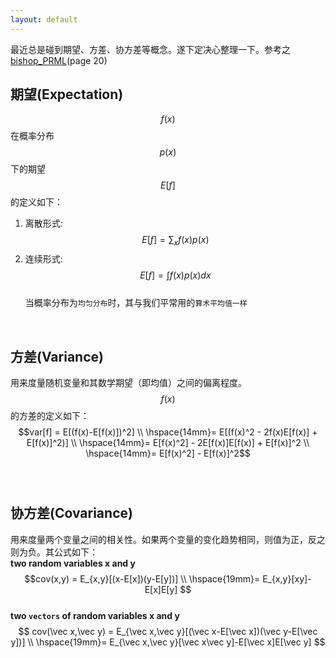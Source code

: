```yaml
---
layout: default
---
```


最近总是碰到期望、方差、协方差等概念。遂下定决心整理一下。参考之[bishop_PRML](http://research.microsoft.com/en-us/um/people/cmbishop/prml/)(page 20)
<br/>         

__期望(Expectation)__    
--------
$$f(x)$$在概率分布$$p(x)$$下的期望$$E[f]$$的定义如下：    
1.  离散形式:$$E[f] = \sum_x{f(x)p(x)}$$     
2.  连续形式:$$E[f] = \int f(x)p(x)dx$$      
当概率分布为`均匀分布`时，其与我们平常用的`算术平均值一样`
<br/>     

__方差(Variance)__        
--------
用来度量随机变量和其数学期望（即均值）之间的偏离程度。$$f(x)$$的方差的定义如下：    
$$var[f] = E[(f(x)-E[f(x)])^2]   \\
\hspace{14mm}= E[(f(x)^2 - 2f(x)E[f(x)] + E[f(x)]^2)]  \\    
\hspace{14mm}= E[f(x)^2] - 2E[f(x)]E[f(x)] + E[f(x)]^2  \\ 
\hspace{14mm}= E[f(x)^2] - E[f(x)]^2$$    
<br/>     

__协方差(Covariance)__        
--------
用来度量两个变量之间的相关性。如果两个变量的变化趋势相同，则值为正，反之则为负。其公式如下：    
__two random variables x and y__    
$$cov(x,y) = E_{x,y}[(x-E[x])(y-E[y])]   \\
\hspace{19mm}= E_{x,y}[xy]-E[x]E[y]   
$$    
__two `vectors` of random variables x and y__    
$$    
cov(\vec x,\vec y) = E_{\vec x,\vec y}[(\vec x-E[\vec x])(\vec y-E[\vec y])]   \\
\hspace{19mm}= E_{\vec x,\vec y}[\vec x\vec y]-E[\vec x]E[\vec y]
$$    
<br/>  
<br/>     
